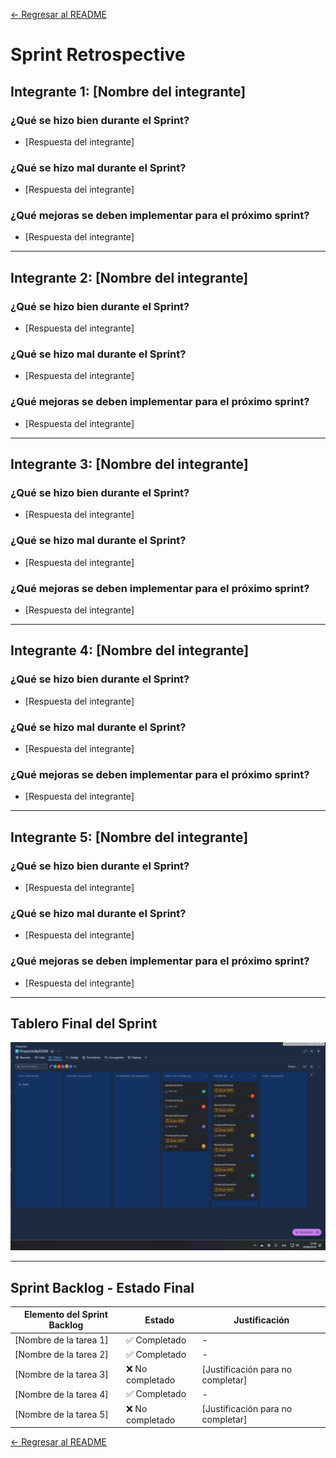 
[← Regresar al README](../../../README.md)

# Sprint Retrospective

## Integrante 1: [Nombre del integrante]

### ¿Qué se hizo bien durante el Sprint?
- [Respuesta del integrante]

### ¿Qué se hizo mal durante el Sprint?
- [Respuesta del integrante]

### ¿Qué mejoras se deben implementar para el próximo sprint?
- [Respuesta del integrante]

---

## Integrante 2: [Nombre del integrante]

### ¿Qué se hizo bien durante el Sprint?
- [Respuesta del integrante]

### ¿Qué se hizo mal durante el Sprint?
- [Respuesta del integrante]

### ¿Qué mejoras se deben implementar para el próximo sprint?
- [Respuesta del integrante]

---

## Integrante 3: [Nombre del integrante]

### ¿Qué se hizo bien durante el Sprint?
- [Respuesta del integrante]

### ¿Qué se hizo mal durante el Sprint?
- [Respuesta del integrante]

### ¿Qué mejoras se deben implementar para el próximo sprint?
- [Respuesta del integrante]

---

## Integrante 4: [Nombre del integrante]

### ¿Qué se hizo bien durante el Sprint?
- [Respuesta del integrante]

### ¿Qué se hizo mal durante el Sprint?
- [Respuesta del integrante]

### ¿Qué mejoras se deben implementar para el próximo sprint?
- [Respuesta del integrante]

---

## Integrante 5: [Nombre del integrante]

### ¿Qué se hizo bien durante el Sprint?
- [Respuesta del integrante]

### ¿Qué se hizo mal durante el Sprint?
- [Respuesta del integrante]

### ¿Qué mejoras se deben implementar para el próximo sprint?
- [Respuesta del integrante]

---

## Tablero Final del Sprint

![Tablero Sprint](./images/JiraFinal.png)

---

## Sprint Backlog - Estado Final

| Elemento del Sprint Backlog | Estado | Justificación |
|------------------------------|--------|---------------|
| [Nombre de la tarea 1] | ✅ Completado | - |
| [Nombre de la tarea 2] | ✅ Completado | - |
| [Nombre de la tarea 3] | ❌ No completado | [Justificación para no completar] |
| [Nombre de la tarea 4] | ✅ Completado | - |
| [Nombre de la tarea 5] | ❌ No completado | [Justificación para no completar] |

[← Regresar al README](../../../README.md)
